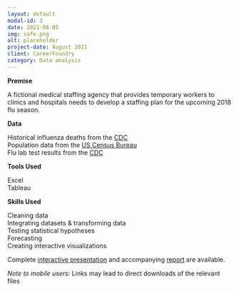 ```yaml
---
layout: default
modal-id: 3
date: 2021-08-05
img: safe.png
alt: placeholder
project-date: August 2021
client: CareerFoundry
category: Data analysis
---
```

**Premise**

A fictional medical staffing agency that provides temporary workers to clinics and hospitals needs to develop a staffing plan for the upcoming 2018 flu season.

**Data**

Historical influenza deaths from the [CDC](https://coach-courses-us.s3.amazonaws.com/public/courses/da_program/CDC_Influenza_Deaths_edited.xlsx)  
Population data from the [US Census Bureau](https://coach-courses-us.s3.amazonaws.com/public/courses/data-immersion/A1-A2_Influenza_Project/Census_Population_transformed_202101.csv)  
Flu lab test results from the [CDC](https://images.careerfoundry.com/public/courses/data-immersion/A1-A2_Influenza_Project/CDC_Influenza_Visits.xlsx)

**Tools Used**

Excel  
Tableau

**Skills Used**

Cleaning data  
Integrating datasets & transforming data  
Testing statistical hypotheses  
Forecasting  
Creating interactive visualizations

Complete [interactive presentation](https://public.tableau.com/app/profile/errol.hinkamp/viz/Task2_9_16277387095420/PreparingforInfluenzaSeason) and accompanying [report](https://drive.google.com/file/d/1Qz0ls0WsEB4sbdQYDcwZWozyvzQRLnEI/view?usp=sharing) are available.

_Note to mobile users:_ Links may lead to direct downloads of the relevant files
